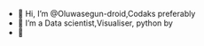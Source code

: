 - 👋 Hi, I’m @Oluwasegun-droid,Codaks preferably
- 👀 I’m a Data scientist,Visualiser, python by
- 🌱 

<!---
Oluwasegun-droid/Oluwasegun-droid is a ✨ special ✨ repository because its `README.md` (this file) appears 
